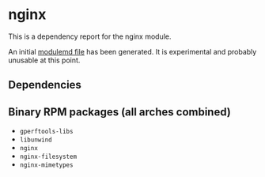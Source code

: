 # nginx
This is a dependency report for the nginx module.

An initial [modulemd file](nginx.yaml) has been generated. It is experimental and probably unusable at this point.
## Dependencies
## Binary RPM packages (all arches combined)
* `gperftools-libs`
* `libunwind`
* `nginx`
* `nginx-filesystem`
* `nginx-mimetypes`

